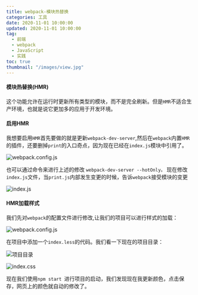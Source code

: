 ```yaml
---
title: webpack-模块热替换
categories: 工具
date: 2020-11-01 10:00:00
updated: 2020-11-01 10:00:00
tag:
  - 前端
  - webpack
  - JavaScript
  - 实践
toc: true
thumbnail: "/images/view.jpg"
---
```

#### 模块热替换(HMR)
这个功能允许在运行时更新所有类型的模块，而不是完全刷新。但是`HMR`不适合生产环境，也就是说它更加多的应用于开发环境。
<!--more-->
#### 启用HMR
我想要启用`HMR`首先要做的就是更新`webpack-dev-server`,然后在`webpack`内置`HMR`的插件，还要删掉`print`的入口奇点，因为现在已经在`index.js`模块中引用了。

![webpack.config.js](https://upload-images.jianshu.io/upload_images/13681871-cabd16fa62def6c2.png?imageMogr2/auto-orient/strip%7CimageView2/2/w/1240)

也可以通过命令来进行上述的修改 `webpack-dev-server --hotOnly。`
现在修改`index.js`文件，当`print.js`内部发生变更的时候，告诉`webpack`接受模块的变更

![index.js](https://upload-images.jianshu.io/upload_images/13681871-7e361f721b3db99b.png?imageMogr2/auto-orient/strip%7CimageView2/2/w/1240)


#### HMR加载样式

我们先对`webpack`的配置文件进行修改,让我们的项目可以进行样式的加载：

![webpack.config.js](https://upload-images.jianshu.io/upload_images/13681871-1bb5fbcb47afd59a.png?imageMogr2/auto-orient/strip%7CimageView2/2/w/1240)

在项目中添加一个`index.less`的代码。我们看一下现在的项目目录：

![项目目录](https://upload-images.jianshu.io/upload_images/13681871-f2ed5d560d4ab4fc.png?imageMogr2/auto-orient/strip%7CimageView2/2/w/1240)

![index.css](https://upload-images.jianshu.io/upload_images/13681871-2b525dab1807cac8.png?imageMogr2/auto-orient/strip%7CimageView2/2/w/1240)

现在我们使用`npm start `进行项目的启动，我们发现现在我更新颜色，点击保存，网页上的颜色就自动的修改了。












